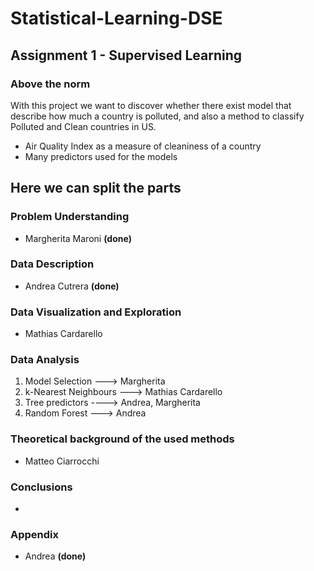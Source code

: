 # Statistical-Learning-DSE

## Assignment 1 - Supervised Learning

### Above the norm

With this project we want to discover whether there exist model that describe how much a country is polluted, and also a method to classify Polluted and Clean countries in US.

- Air Quality Index as a measure of cleaniness of a country
- Many predictors used for the models

## Here we can split the parts

### Problem Understanding
- Margherita Maroni **(done)**
### Data Description
- Andrea Cutrera **(done)**
### Data Visualization and Exploration
- Mathias Cardarello 
### Data Analysis
1. Model Selection ---> Margherita
2. k-Nearest Neighbours ---> Mathias Cardarello 
3. Tree predictors ----> Andrea, Margherita
4. Random Forest ---> Andrea
### Theoretical background of the used methods
- Matteo Ciarrocchi
### Conclusions
-
### Appendix
- Andrea **(done)**
